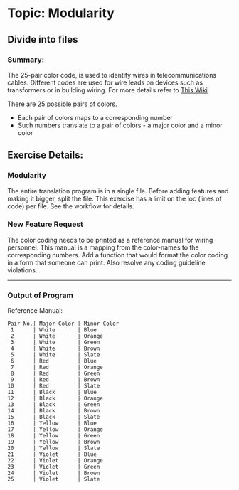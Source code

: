 # Topic: Modularity

## Divide into files

### Summary:
The 25-pair color code, is used to identify wires in telecommunications cables.
Different codes are used for wire leads on devices such as transformers or in building wiring.
For more details refer to [This Wiki](https://en.wikipedia.org/wiki/25-pair_color_code). 

There are 25 possible pairs of colors. 

- Each pair of colors maps to a corresponding number
- Such numbers translate to a pair of colors -
a major color and a minor color

## Exercise Details:

### Modularity

The entire translation program is in a single file.
Before adding features and making it bigger,
split the file.
This exercise has a limit on the loc (lines of code)
per file. See the workflow for details.

### New Feature Request

The color coding needs to be printed as a reference manual for wiring personnel.
This manual is a mapping from the color-names to the corresponding numbers.
Add a function that would format the color coding in a form that someone can print.
Also resolve any coding guideline violations.

---

### Output of Program

Reference Manual:

```
Pair No.| Major Color | Minor Color
 1      | White       | Blue
 2      | White       | Orange
 3      | White       | Green
 4      | White       | Brown
 5      | White       | Slate
 6      | Red         | Blue
 7      | Red         | Orange
 8      | Red         | Green
 9      | Red         | Brown
10      | Red         | Slate
11      | Black       | Blue
12      | Black       | Orange
13      | Black       | Green
14      | Black       | Brown
15      | Black       | Slate
16      | Yellow      | Blue
17      | Yellow      | Orange
18      | Yellow      | Green
19      | Yellow      | Brown
20      | Yellow      | Slate
21      | Violet      | Blue
22      | Violet      | Orange
23      | Violet      | Green
24      | Violet      | Brown
25      | Violet      | Slate
```

